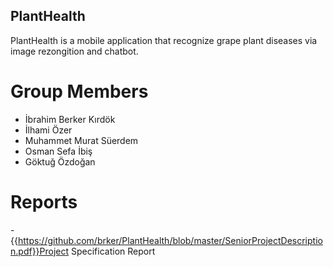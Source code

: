 ## PlantHealth

PlantHealth is a mobile application that recognize grape plant diseases via image rezongition and chatbot.

# Group Members

- İbrahim Berker Kırdök
- İlhami Özer
- Muhammet Murat Süerdem
- Osman Sefa İbiş
- Göktuğ Özdoğan

# Reports

-{{https://github.com/brker/PlantHealth/blob/master/SeniorProjectDescription.pdf}}Project Specification Report




